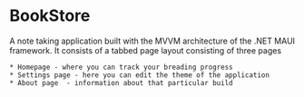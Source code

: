 # BookStore
A note taking application built with the MVVM architecture of the .NET MAUI framework.
It consists of a tabbed page layout consisting of three pages

	* Homepage - where you can track your breading progress
	* Settings page - here you can edit the theme of the application
	* About page  - information about that particular build
